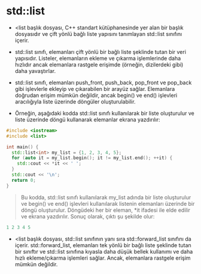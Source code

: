 # std::list

- <list başlık dosyası, C++ standart kütüphanesinde yer alan bir başlık dosyasıdır ve çift yönlü bağlı liste yapısını tanımlayan std::list sınıfını içerir.

- std::list sınıfı, elemanları çift yönlü bir bağlı liste şeklinde tutan bir veri yapısıdır. Listeler, elemanların ekleme ve çıkarma işlemlerinde daha hızlıdır ancak elemanlara rastgele erişimde (örneğin, dizilerdeki gibi) daha yavaştırlar.

- std::list sınıfı, elemanları push_front, push_back, pop_front ve pop_back gibi işlevlerle ekleyip ve çıkarabilen bir arayüz sağlar. Elemanlara doğrudan erişim mümkün değildir, ancak begin() ve end() işlevleri aracılığıyla liste üzerinde döngüler oluşturulabilir.

- Örneğin, aşağıdaki kodda std::list sınıfı kullanılarak bir liste oluşturulur ve liste üzerinde döngü kullanarak elemanlar ekrana yazdırılır:

```CPP
#include <iostream>
#include <list>

int main() {
  std::list<int> my_list = {1, 2, 3, 4, 5};
  for (auto it = my_list.begin(); it != my_list.end(); ++it) {
    std::cout << *it << ' ';
  }
  std::cout << '\n';
  return 0;
}

```

> Bu kodda, std::list sınıfı kullanılarak my_list adında bir liste oluşturulur ve begin() ve end() işlevleri kullanılarak listenin elemanları üzerinde bir döngü oluşturulur. Döngüdeki her bir eleman, *it ifadesi ile elde edilir ve ekrana yazdırılır. Sonuç olarak, çıktı şu şekilde olur:

```CPP
1 2 3 4 5

```


- <list başlık dosyası, std::list sınıfının yanı sıra std::forward_list sınıfını da içerir. std::forward_list, elemanları tek yönlü bir bağlı liste şeklinde tutan bir sınıftır ve std::list sınıfına kıyasla daha düşük bellek kullanımı ve daha hızlı ekleme/çıkarma işlemleri sağlar. Ancak, elemanlara rastgele erişim mümkün değildir.

